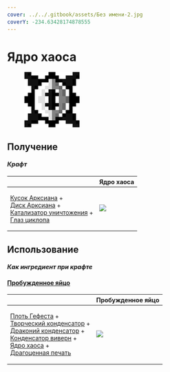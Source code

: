 ```yaml
---
cover: ../../.gitbook/assets/Без имени-2.jpg
coverY: -234.63428174878555
---
```


# Ядро хаоса

<figure><img src="../../.gitbook/assets/chaotic_core_128.png" alt=""><figcaption></figcaption></figure>

## Получение

#### _Крафт_

|                                                                                                                                                                                                                          | Ядро хаоса                                   |
| ------------------------------------------------------------------------------------------------------------------------------------------------------------------------------------------------------------------------ | -------------------------------------------- |
| <p><a href="arksiane_lump.md">Кусок Арксиана</a> +<br><a href="arksiane_disk.md">Диск Арксиана</a> +<br><a href="destruction_catalyst.md">Катализатор уничтожения</a> +<br><a href="cyclops_eye.md">Глаз циклопа</a></p> | ![](../../.gitbook/assets/chaotic\_core.png) |

## Использование

#### _Как ингредиент при крафте_

#### [Пробужденное яйцо](awakened\_core.md)

|                                                                                                                                                                                                                                                                                                                                            | Пробужденное яйцо                             |
| ------------------------------------------------------------------------------------------------------------------------------------------------------------------------------------------------------------------------------------------------------------------------------------------------------------------------------------------ | --------------------------------------------- |
| <p><a href="demon_flesh.md">Плоть Гефеста</a> +<br><a href="creative_capacitor.md">Творческий конденсатор</a> +<br><a href="draconic_capacitor.md">Драконий конденсатор</a> +<br><a href="wyvern_capacitor.md">Конденсатор виверн</a> +<br><a href="chaotic_core.md">Ядро хаоса</a> +<br><a href="perk_seal.md">Драгоценная печать</a></p> | ![](../../.gitbook/assets/awakened\_core.png) |
